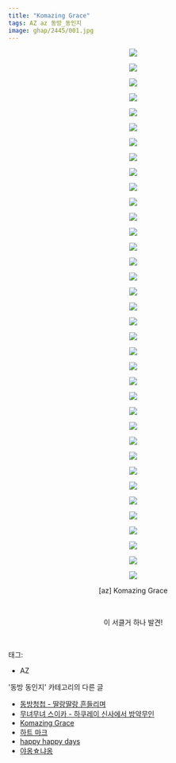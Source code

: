```yaml
---
title: "Komazing Grace"
tags: AZ az 동방_동인지
image: ghap/2445/001.jpg
---
```

<div class="article">
<p style="text-align: center; clear: none; float: none;"><img src="{{ site.nasurl }}/ghap/2445/001.jpg"/></p>
<p style="text-align: center; clear: none; float: none;"><img src="{{ site.nasurl }}/ghap/2445/002.jpg"/></p>
<p style="text-align: center; clear: none; float: none;"><img src="{{ site.nasurl }}/ghap/2445/003.jpg"/></p>
<p style="text-align: center; clear: none; float: none;"><img src="{{ site.nasurl }}/ghap/2445/004.jpg"/></p>
<p style="text-align: center; clear: none; float: none;"><img src="{{ site.nasurl }}/ghap/2445/005.jpg"/></p>
<p style="text-align: center; clear: none; float: none;"><img src="{{ site.nasurl }}/ghap/2445/006.jpg"/></p>
<p style="text-align: center; clear: none; float: none;"><img src="{{ site.nasurl }}/ghap/2445/007.jpg"/></p>
<p style="text-align: center; clear: none; float: none;"><img src="{{ site.nasurl }}/ghap/2445/008.jpg"/></p>
<p style="text-align: center; clear: none; float: none;"><img src="{{ site.nasurl }}/ghap/2445/009.jpg"/></p>
<p style="text-align: center; clear: none; float: none;"><img src="{{ site.nasurl }}/ghap/2445/010.jpg"/></p>
<p style="text-align: center; clear: none; float: none;"><img src="{{ site.nasurl }}/ghap/2445/011.jpg"/></p>
<p style="text-align: center; clear: none; float: none;"><img src="{{ site.nasurl }}/ghap/2445/012.jpg"/></p>
<p style="text-align: center; clear: none; float: none;"><img src="{{ site.nasurl }}/ghap/2445/013.jpg"/></p>
<p style="text-align: center; clear: none; float: none;"><img src="{{ site.nasurl }}/ghap/2445/014.jpg"/></p>
<p style="text-align: center; clear: none; float: none;"><img src="{{ site.nasurl }}/ghap/2445/015.jpg"/></p>
<p style="text-align: center; clear: none; float: none;"><img src="{{ site.nasurl }}/ghap/2445/016.jpg"/></p>
<p style="text-align: center; clear: none; float: none;"><img src="{{ site.nasurl }}/ghap/2445/017.jpg"/></p>
<p style="text-align: center; clear: none; float: none;"><img src="{{ site.nasurl }}/ghap/2445/018.jpg"/></p>
<p style="text-align: center; clear: none; float: none;"><img src="{{ site.nasurl }}/ghap/2445/019.jpg"/></p>
<p style="text-align: center; clear: none; float: none;"><img src="{{ site.nasurl }}/ghap/2445/020.jpg"/></p>
<p style="text-align: center; clear: none; float: none;"><img src="{{ site.nasurl }}/ghap/2445/021.jpg"/></p>
<p style="text-align: center; clear: none; float: none;"><img src="{{ site.nasurl }}/ghap/2445/022.jpg"/></p>
<p style="text-align: center; clear: none; float: none;"><img src="{{ site.nasurl }}/ghap/2445/023.jpg"/></p>
<p style="text-align: center; clear: none; float: none;"><img src="{{ site.nasurl }}/ghap/2445/024.jpg"/></p>
<p style="text-align: center; clear: none; float: none;"><img src="{{ site.nasurl }}/ghap/2445/025.jpg"/></p>
<p style="text-align: center; clear: none; float: none;"><img src="{{ site.nasurl }}/ghap/2445/026.jpg"/></p>
<p style="text-align: center; clear: none; float: none;"><img src="{{ site.nasurl }}/ghap/2445/027.jpg"/></p>
<p style="text-align: center; clear: none; float: none;"><img src="{{ site.nasurl }}/ghap/2445/028.jpg"/></p>
<p style="text-align: center; clear: none; float: none;"><img src="{{ site.nasurl }}/ghap/2445/029.jpg"/></p>
<p style="text-align: center; clear: none; float: none;"><img src="{{ site.nasurl }}/ghap/2445/030.jpg"/></p>
<p style="text-align: center; clear: none; float: none;"><img src="{{ site.nasurl }}/ghap/2445/031.jpg"/></p>
<p style="text-align: center; clear: none; float: none;"><img src="{{ site.nasurl }}/ghap/2445/032.jpg"/></p>
<p style="text-align: center; clear: none; float: none;"><img src="{{ site.nasurl }}/ghap/2445/033.jpg"/></p>
<p style="text-align: center; clear: none; float: none;"><img src="{{ site.nasurl }}/ghap/2445/034.jpg"/></p>
<p style="text-align: center; clear: none; float: none;"><img src="{{ site.nasurl }}/ghap/2445/035.jpg"/></p>
<p style="text-align: center; clear: none; float: none;"><img src="{{ site.nasurl }}/ghap/2445/036.jpg"/></p>
<p style="text-align: center; clear: none; float: none;">[az] Komazing Grace</p>
<p style="text-align: center; clear: none; float: none;"><br/></p>
<p style="text-align: center; clear: none; float: none;">이 서클거 하나 발견!</p>
<p><br/></p>
</div><div class="tagTrail">
<p>태그: </p>
<ul>
<li>AZ</li>
</ul>
</div><div class="another">
<p>'동방 동인지' 카테고리의 다른 글</p>
<ul>
<li><a href="/2016-10-04-ghap_2447">동방청첩 - 딸랑딸랑 흔들리며</a></li>
<li><a href="/2016-10-04-ghap_2446">무녀무녀 스이카 - 하쿠레이 신사에서 방약무인</a></li>
<li><a href="/2016-10-04-ghap_2445">Komazing Grace</a></li>
<li><a href="/2016-10-04-ghap_2442">하트 마크</a></li>
<li><a href="/2016-10-04-ghap_2441">happy happy days</a></li>
<li><a href="/2016-10-04-ghap_2440">야옹☆냐옹</a></li>
</ul>
</div><div class="cb_module cb_fluid">
<div class="cb_wrt cb_profile">
</div><!-- commentList close -->
</div>